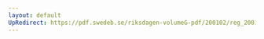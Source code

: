 ```yaml
---
layout: default
UpRedirect: https://pdf.swedeb.se/riksdagen-volumeG-pdf/200102/reg_200102/reg_200102_0140.pdf
---
```

